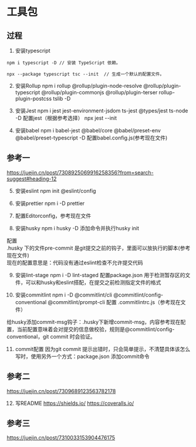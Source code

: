 # 工具包

## 过程
1. 安装typescript
```
npm i typescript -D // 安装 TypeScript 依赖。

npx --package typescript tsc --init  // 生成一个默认的配置文件。
```

2. 安装Rollup
npm i rollup @rollup/plugin-node-resolve @rollup/plugin-typescript @rollup/plugin-commonjs @rollup/plugin-terser rollup-plugin-postcss tslib -D

3. 安装Jest
npm i jest jest-environment-jsdom ts-jest @types/jest ts-node -D
配置jest（根据参考选择）
npx jest --init

4. 安装babel
npm i babel-jest @babel/core @babel/preset-env @babel/preset-typescript -D
配置babel.config.js(参考现在文件)

## 参考一
https://juejin.cn/post/7308925069916258356?from=search-suggest#heading-12


5. 安装eslint
npm init @eslint/config

6. 安装prettier
npm i -D prettier

7. 配置Editorconfig，参考现在文件

8. 安装husky
npm i husky -D
添加命令并执行husky init

配置    
.husky 下的文件pre-commit 是git提交之前的钩子，里面可以放执行的脚本(参考现在文件)   
现在的配置意思是：代码没有通过eslint检查不允许提交代码

9. 安装lint-stage
npm i -D lint-staged
配置package.json
用于检测暂存区的文件，可以和husky和eslint搭配，在提交之前检测指定文件的格式

10. 安装commitlint
npm i -D @commitlint/cli @commitlint/config-conventional @commitlint/prompt-cli
配置 .commitlintrc.js（参考现在文件）

给husky添加commit-msg钩子：.husky下新增commit-msg，内容参考现在配置，当前配置意味着会对提交的信息做校验，规则是@commitlint/config-conventional，git commit 时会验证。

11. commit配置
因为git commit 提示出错时，只会简单提示，不清楚具体该怎么写时，使用另外一个方式：package.json 添加commit命令

## 参考二
https://juejin.cn/post/7309689123563782178  


12. 写README
https://shields.io/
https://coveralls.io/


## 参考三
https://juejin.cn/post/7310033153904476175


